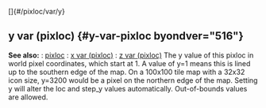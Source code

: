 []{#/pixloc/var/y}
  ## y var (pixloc) {#y-var-pixloc byondver="516"}
  **See also:**
  :   [pixloc](ref/pixloc)
  :   [x var (pixloc)](ref/pixloc/var/x)
  :   [z var (pixloc)](ref/pixloc/var/z)
  The y value of this pixloc in world pixel coordinates, which start at 1.
  A value of y=1 means this is lined up to the southern edge of the map.
  On a 100x100 tile map with a 32x32 icon size, y=3200 would be a pixel on
  the northern edge of the map.
  Setting y will alter the loc and step_y values automatically.
  Out-of-bounds values are allowed.